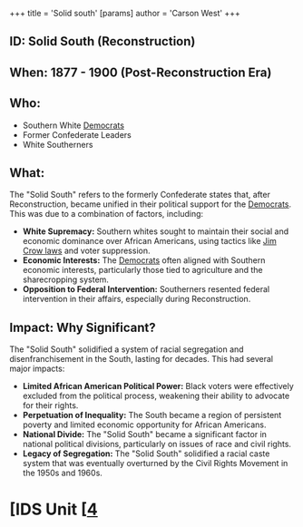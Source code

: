 +++
 title = 'Solid south'
[params]
	author = 'Carson West'
+++
## ID: Solid South (Reconstruction)

## When: 1877 - 1900 (Post-Reconstruction Era)

## Who: 
* Southern White [Democrats](./../democrats/) 
* Former Confederate Leaders 
* White Southerners 

## What: 
The "Solid South" refers to the formerly Confederate states that, after Reconstruction, became unified in their political support for the [Democrats](./../democrats/).  This was due to a combination of factors, including: 
* **White Supremacy:**  Southern whites sought to maintain their social and economic dominance over African Americans, using tactics like [Jim Crow laws](./../jim-crow-laws/) and voter suppression.
* **Economic Interests:** The [Democrats](./../democrats/) often aligned with Southern economic interests, particularly those tied to agriculture and the sharecropping system.
* **Opposition to Federal Intervention:** Southerners resented federal intervention in their affairs, especially during Reconstruction.

## Impact: Why Significant? 
The "Solid South" solidified a system of racial segregation and disenfranchisement in the South, lasting for decades. This had several major impacts:
* **Limited African American Political Power:**  Black voters were effectively excluded from the political process, weakening their ability to advocate for their rights.
* **Perpetuation of Inequality:**  The South became a region of persistent poverty and limited economic opportunity for African Americans.
* **National Divide:** The "Solid South" became a significant factor in national political divisions, particularly on issues of race and civil rights. 
* **Legacy of Segregation:**  The "Solid South" solidified a racial caste system that was eventually overturned by the Civil Rights Movement in the 1950s and 1960s. 

# [IDS Unit [[4](./../ids-unit-[[4/)
